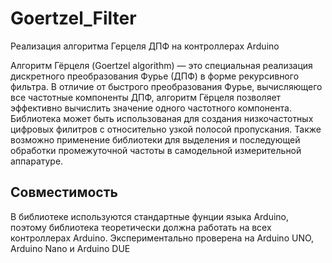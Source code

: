 # Goertzel_Filter
Реализация алгоритма Герцеля ДПФ на контроллерах Arduino

Алгоритм Гёрцеля (Goertzel algorithm) — это специальная реализация дискретного преобразования Фурье (ДПФ) в форме рекурсивного фильтра. 
В отличие от быстрого преобразования Фурье, вычисляющего все частотные компоненты ДПФ, алгоритм Гёрцеля позволяет эффективно вычислить значение одного частотного компонента.
Библиотека может быть использованая для создания низкочастотных цифровых филитров с относительно узкой полосой пропускания.
Также возможно применение библиотеки для выделения и последующей обработки промежуточной частоты в самодельной измерительной аппаратуре.
## Совместимость
В библиотеке используются стандартные фунции языка Arduino, поэтому библиотека теоретически должна работать на всех контроллерах Arduino.
Экспериментально проверена на Arduino UNO, Arduino Nano и Arduino DUE
